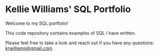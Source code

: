 # Kellie Williams' SQL Portfolio


Welcome to my SQL portfolio!

This code repository contains examples of SQL I have written.

Please feel free to take a look and reach out if you have any questions: krwilliams@gmail.com
